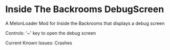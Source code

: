 # Inside The Backrooms DebugScreen
A MelonLoader Mod for Inside the Backrooms that displays a debug screen

Controls:
  '~' key to open the debug screen
  
Current Known Issues:
  Crashes
